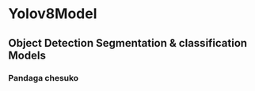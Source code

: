 <h1>Yolov8Model</h1>
<h2>Object Detection Segmentation &amp; classification Models</h2>
<h3>Pandaga chesuko </p3>
